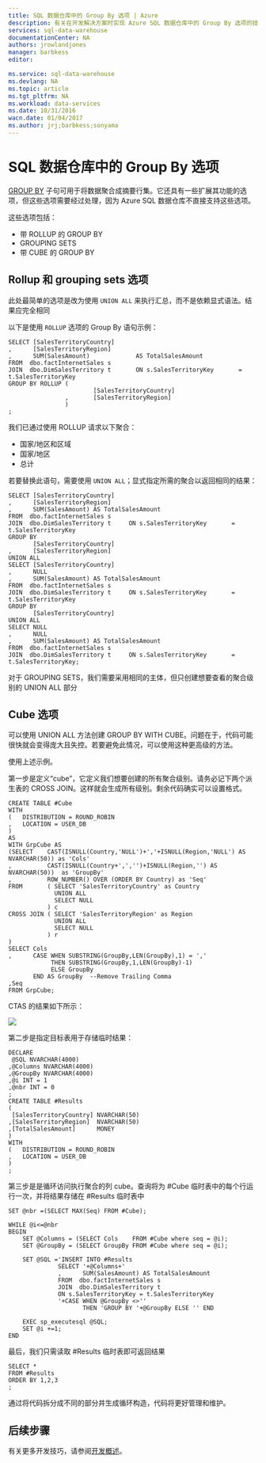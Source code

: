```yaml
---
title: SQL 数据仓库中的 Group By 选项 | Azure
description: 有关在开发解决方案时实现 Azure SQL 数据仓库中的 Group By 选项的技巧。
services: sql-data-warehouse
documentationCenter: NA
authors: jrowlandjones
manager: barbkess
editor: 

ms.service: sql-data-warehouse
ms.devlang: NA
ms.topic: article
ms.tgt_pltfrm: NA
ms.workload: data-services
ms.date: 10/31/2016
wacn.date: 01/04/2017
ms.author: jrj;barbkess;sonyama
---
```


# SQL 数据仓库中的 Group By 选项
[GROUP BY][GROUP BY] 子句可用于将数据聚合成摘要行集。它还具有一些扩展其功能的选项，但这些选项需要经过处理，因为 Azure SQL 数据仓库不直接支持这些选项。

这些选项包括：

* 带 ROLLUP 的 GROUP BY
* GROUPING SETS
* 带 CUBE 的 GROUP BY

## Rollup 和 grouping sets 选项
此处最简单的选项是改为使用 `UNION ALL` 来执行汇总，而不是依赖显式语法。结果应完全相同

以下是使用 `ROLLUP` 选项的 Group By 语句示例：

    SELECT [SalesTerritoryCountry]
    ,      [SalesTerritoryRegion]
    ,      SUM(SalesAmount)             AS TotalSalesAmount
    FROM  dbo.factInternetSales s
    JOIN  dbo.DimSalesTerritory t       ON s.SalesTerritoryKey       = t.SalesTerritoryKey
    GROUP BY ROLLUP (
                            [SalesTerritoryCountry]
                    ,       [SalesTerritoryRegion]
                    )
    ;

我们已通过使用 ROLLUP 请求以下聚合：

* 国家/地区和区域
* 国家/地区
* 总计

若要替换此语句，需要使用 `UNION ALL`；显式指定所需的聚合以返回相同的结果：

    SELECT [SalesTerritoryCountry]
    ,      [SalesTerritoryRegion]
    ,      SUM(SalesAmount) AS TotalSalesAmount
    FROM  dbo.factInternetSales s
    JOIN  dbo.DimSalesTerritory t     ON s.SalesTerritoryKey       = t.SalesTerritoryKey
    GROUP BY 
           [SalesTerritoryCountry]
    ,      [SalesTerritoryRegion]
    UNION ALL
    SELECT [SalesTerritoryCountry]
    ,      NULL
    ,      SUM(SalesAmount) AS TotalSalesAmount
    FROM  dbo.factInternetSales s
    JOIN  dbo.DimSalesTerritory t     ON s.SalesTerritoryKey       = t.SalesTerritoryKey
    GROUP BY 
           [SalesTerritoryCountry]
    UNION ALL
    SELECT NULL
    ,      NULL
    ,      SUM(SalesAmount) AS TotalSalesAmount
    FROM  dbo.factInternetSales s
    JOIN  dbo.DimSalesTerritory t     ON s.SalesTerritoryKey       = t.SalesTerritoryKey;

对于 GROUPING SETS，我们需要采用相同的主体，但只创建想要查看的聚合级别的 UNION ALL 部分

## Cube 选项
可以使用 UNION ALL 方法创建 GROUP BY WITH CUBE。问题在于，代码可能很快就会变得庞大且失控。若要避免此情况，可以使用这种更高级的方法。

使用上述示例。

第一步是定义“cube”，它定义我们想要创建的所有聚合级别。请务必记下两个派生表的 CROSS JOIN。这样就会生成所有级别。剩余代码确实可以设置格式。

    CREATE TABLE #Cube
    WITH 
    (   DISTRIBUTION = ROUND_ROBIN
    ,   LOCATION = USER_DB
    )
    AS
    WITH GrpCube AS
    (SELECT    CAST(ISNULL(Country,'NULL')+','+ISNULL(Region,'NULL') AS NVARCHAR(50)) as 'Cols'
    ,          CAST(ISNULL(Country+',','')+ISNULL(Region,'') AS NVARCHAR(50))  as 'GroupBy'
    ,          ROW_NUMBER() OVER (ORDER BY Country) as 'Seq'
    FROM       ( SELECT 'SalesTerritoryCountry' as Country
                 UNION ALL
                 SELECT NULL
               ) c
    CROSS JOIN ( SELECT 'SalesTerritoryRegion' as Region
                 UNION ALL
                 SELECT NULL
               ) r
    )
    SELECT Cols
    ,      CASE WHEN SUBSTRING(GroupBy,LEN(GroupBy),1) = ',' 
                THEN SUBSTRING(GroupBy,1,LEN(GroupBy)-1) 
                ELSE GroupBy 
           END AS GroupBy  --Remove Trailing Comma
    ,Seq
    FROM GrpCube;

CTAS 的结果如下所示：

![][1]

第二步是指定目标表用于存储临时结果：

    DECLARE
     @SQL NVARCHAR(4000)
    ,@Columns NVARCHAR(4000)
    ,@GroupBy NVARCHAR(4000)
    ,@i INT = 1
    ,@nbr INT = 0
    ;
    CREATE TABLE #Results
    (
     [SalesTerritoryCountry] NVARCHAR(50)
    ,[SalesTerritoryRegion]  NVARCHAR(50)
    ,[TotalSalesAmount]      MONEY
    )
    WITH
    (   DISTRIBUTION = ROUND_ROBIN
    ,   LOCATION = USER_DB
    )
    ;

第三步是是循环访问执行聚合的列 cube。查询将为 #Cube 临时表中的每个行运行一次，并将结果存储在 #Results 临时表中

    SET @nbr =(SELECT MAX(Seq) FROM #Cube);

    WHILE @i<=@nbr
    BEGIN
        SET @Columns = (SELECT Cols    FROM #Cube where seq = @i);
        SET @GroupBy = (SELECT GroupBy FROM #Cube where seq = @i);

        SET @SQL ='INSERT INTO #Results
                  SELECT '+@Columns+'
                  ,      SUM(SalesAmount) AS TotalSalesAmount
                  FROM  dbo.factInternetSales s
                  JOIN  dbo.DimSalesTerritory t  
                  ON s.SalesTerritoryKey = t.SalesTerritoryKey
                  '+CASE WHEN @GroupBy <>''
                         THEN 'GROUP BY '+@GroupBy ELSE '' END

        EXEC sp_executesql @SQL;
        SET @i +=1;
    END

最后，我们只需读取 #Results 临时表即可返回结果

    SELECT *
    FROM #Results
    ORDER BY 1,2,3
    ;

通过将代码拆分成不同的部分并生成循环构造，代码将更好管理和维护。

## 后续步骤
有关更多开发技巧，请参阅[开发概述][development overview]。

<!--Image references-->
[1]: ./media/sql-data-warehouse-develop-group-by-options/sql-data-warehouse-develop-group-by-cube.png

<!--Article references-->
[development overview]: ./sql-data-warehouse-overview-develop.md

<!--MSDN references-->
[GROUP BY]: https://msdn.microsoft.com/zh-cn/library/ms177673.aspx

<!--Other Web references-->

<!---HONumber=Mooncake_Quality_Review_0104_2017-->